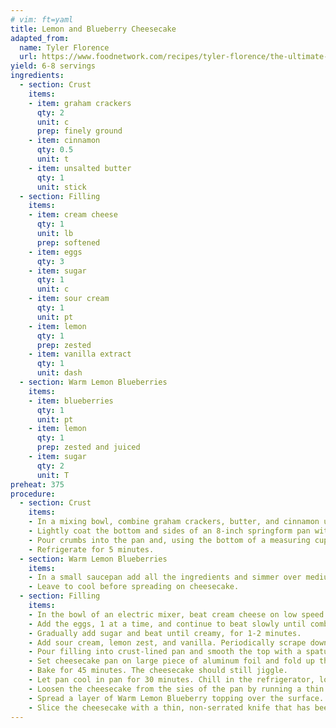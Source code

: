 ```yaml
---
# vim: ft=yaml
title: Lemon and Blueberry Cheesecake
adapted_from:
  name: Tyler Florence
  url: https://www.foodnetwork.com/recipes/tyler-florence/the-ultimate-cheesecake-recipe-1914053
yield: 6-8 servings
ingredients:
  - section: Crust
    items:
    - item: graham crackers
      qty: 2 
      unit: c
      prep: finely ground
    - item: cinnamon
      qty: 0.5
      unit: t
    - item: unsalted butter
      qty: 1
      unit: stick
  - section: Filling
    items:
    - item: cream cheese
      qty: 1
      unit: lb
      prep: softened
    - item: eggs
      qty: 3
    - item: sugar
      qty: 1
      unit: c
    - item: sour cream
      qty: 1
      unit: pt
    - item: lemon
      qty: 1
      prep: zested
    - item: vanilla extract
      qty: 1
      unit: dash
  - section: Warm Lemon Blueberries
    items:
    - item: blueberries
      qty: 1
      unit: pt
    - item: lemon
      qty: 1
      prep: zested and juiced
    - item: sugar
      qty: 2
      unit: T
preheat: 375
procedure:
  - section: Crust
    items:
    - In a mixing bowl, combine graham crackers, butter, and cinnamon until evenly moistened. 
    - Lightly coat the bottom and sides of an 8-inch springform pan with non-stick cooking spray.
    - Pour crumbs into the pan and, using the bottom of a measuring cup or smooth bottom of a glass, press the crumbs down into the base and 1-inch up the sides.
    - Refrigerate for 5 minutes.
  - section: Warm Lemon Blueberries
    items:
    - In a small saucepan add all the ingredients and simmer over medium heat for 5 minutes or so until the fruit begins to break down slightly.
    - Leave to cool before spreading on cheesecake.
  - section: Filling  
    items:
    - In the bowl of an electric mixer, beat cream cheese on low speed for 1 minute until smooth and free of any lumps.
    - Add the eggs, 1 at a time, and continue to beat slowly until combined.
    - Gradually add sugar and beat until creamy, for 1-2 minutes.
    - Add sour cream, lemon zest, and vanilla. Periodically scrape down the sides of the bowl and beaters. The batter should be well-mixed but not over-beted. 
    - Pour filling into crust-lined pan and smooth the top with a spatula. 
    - Set cheesecake pan on large piece of aluminum foil and fold up the sides around ti. Place cake pan in a large roasing pan. Pour boiling water into the roasting pan until the water is about halfwy  up the sides of the cheeesecake pan. Te 
    - Bake for 45 minutes. The cheesecake should still jiggle. 
    - Let pan cool in pan for 30 minutes. Chill in the refrigerator, loosely covered, for at least 4 hours. 
    - Loosen the cheesecake from the sies of the pan by running a thin metal spatula around the inside rim. Unmold and transfer to a cake polate.
    - Spread a layer of Warm Lemon Blueberry topping over the surface.
    - Slice the cheesecake with a thin, non-serrated knife that has been dipped in hot water. Wipe dry after each cut.
---
```

